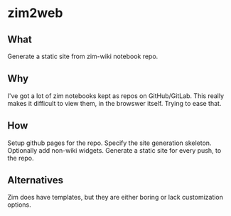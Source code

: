 # zim2web

## What
Generate a static site from zim-wiki notebook repo.

## Why
I've got a lot of zim notebooks kept as repos on GitHub/GitLab.
This really makes it difficult to view them, in the browswer itself.
Trying to ease that.

## How
Setup github pages for the repo.
Specify the site generation skeleton.
Optionally add non-wiki widgets.
Generate a static site for every push, to the repo.

## Alternatives
Zim does have templates, but they are either boring or lack customization options.

